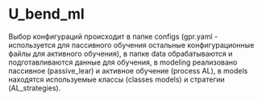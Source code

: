 # U_bend_ml
Выбор конфигураций происходит в папке configs (gpr.yaml - используется для пассивного обучения остальные конфигурационные файлы для активного обучения), в папке data обрабатываются и подготавливаются данные для обучения, в modeling реализовано пассивное (passive_lear) и активное обучение (process AL), в models находятся используемые классы (classes models) и стратегии (AL_strategies).
